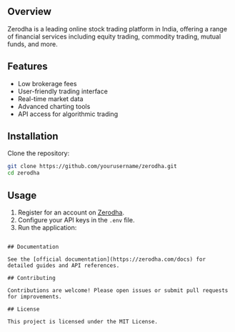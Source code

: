 
## Overview
Zerodha is a leading online stock trading platform in India, offering a range of financial services including equity trading, commodity trading, mutual funds, and more.
## Features
- Low brokerage fees
- User-friendly trading interface
- Real-time market data
- Advanced charting tools
- API access for algorithmic trading

## Installation
Clone the repository:

```bash
git clone https://github.com/yourusername/zerodha.git
cd zerodha
```

## Usage

1. Register for an account on [Zerodha](https://zerodha.com).
2. Configure your API keys in the `.env` file.
3. Run the application:

```

## Documentation

See the [official documentation](https://zerodha.com/docs) for detailed guides and API references.

## Contributing

Contributions are welcome! Please open issues or submit pull requests for improvements.

## License

This project is licensed under the MIT License.
